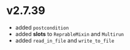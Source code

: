 # v2.7.39

* added `postcondition`
* added __slots__ to `ReprableMixin` and `Multirun`
* added `read_in_file` and `write_to_file`
